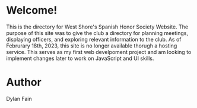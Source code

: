 # Welcome!

This is the directory for West Shore's Spanish Honor Society Website.
The purpose of this site was to give the club a directory for planning meetings, displaying officers, and exploring relevant information to the club.
As of Februrary 18th, 2023, this site is no longer available thorugh a hosting service. This serves as my first web develpoment project and am looking to implement
changes later to work on JavaScript and UI skills.

# Author
Dylan Fain
